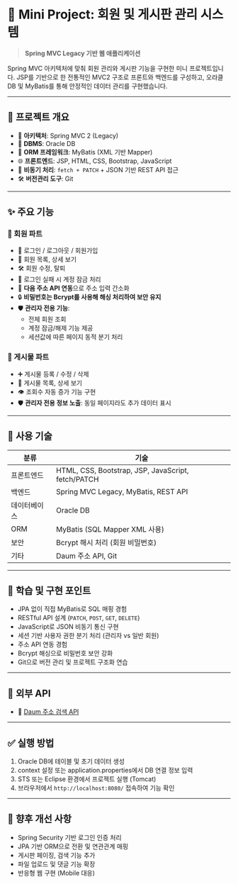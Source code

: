 # 📘 Mini Project: 회원 및 게시판 관리 시스템

> **Spring MVC Legacy 기반 웹 애플리케이션**

Spring MVC 아키텍처에 맞춰 회원 관리와 게시판 기능을 구현한 미니 프로젝트입니다. JSP를 기반으로 한 전통적인 MVC2 구조로 프론트와 백엔드를 구성하고, 오라클 DB 및 MyBatis를 통해 안정적인 데이터 관리를 구현했습니다.

---

## 🧱 프로젝트 개요

- 🔧 **아키텍처**: Spring MVC 2 (Legacy)
- 💾 **DBMS**: Oracle DB
- 📂 **ORM 프레임워크**: MyBatis (XML 기반 Mapper)
- 🌐 **프론트엔드**: JSP, HTML, CSS, Bootstrap, JavaScript
- 🔁 **비동기 처리**: `fetch + PATCH` + JSON 기반 REST API 접근
- 🛠 **버전관리 도구**: Git

---

## ✨ 주요 기능

### 👥 회원 파트

- 🔐 로그인 / 로그아웃 / 회원가입
- 📄 회원 목록, 상세 보기
- 🛠 회원 수정, 탈퇴
- 🚫 로그인 실패 시 계정 잠금 처리
- 🧭 **다음 주소 API 연동**으로 주소 입력 간소화
- 🔒 **비밀번호는 Bcrypt를 사용해 해싱 처리하여 보안 유지**
- 🛡 **관리자 전용 기능**:
  - 전체 회원 조회
  - 계정 잠금/해제 기능 제공
  - 세션값에 따른 페이지 동적 분기 처리

### 📝 게시물 파트

- ➕ 게시물 등록 / 수정 / 삭제
- 📃 게시물 목록, 상세 보기
- 👁 조회수 자동 증가 기능 구현
- 🛡 **관리자 전용 정보 노출**: 동일 페이지라도 추가 데이터 표시

---

## 🧩 사용 기술

| 분류 | 기술 |
|------|------|
| 프론트엔드 | HTML, CSS, Bootstrap, JSP, JavaScript, fetch/PATCH |
| 백엔드 | Spring MVC Legacy, MyBatis, REST API |
| 데이터베이스 | Oracle DB |
| ORM | MyBatis (SQL Mapper XML 사용) |
| 보안 | Bcrypt 해시 처리 (회원 비밀번호) |
| 기타 | Daum 주소 API, Git |

---

## 🧠 학습 및 구현 포인트

- JPA 없이 직접 MyBatis로 SQL 매핑 경험
- RESTful API 설계 (`PATCH`, `POST`, `GET`, `DELETE`)
- JavaScript로 JSON 비동기 통신 구현
- 세션 기반 사용자 권한 분기 처리 (관리자 vs 일반 회원)
- 주소 API 연동 경험
- Bcrypt 해싱으로 비밀번호 보안 강화
- Git으로 버전 관리 및 프로젝트 구조화 연습

---

## 🔗 외부 API

- 🧭 [Daum 주소 검색 API](https://postcode.map.daum.net/)

---

## ✅ 실행 방법

1. Oracle DB에 테이블 및 초기 데이터 생성
2. context 설정 또는 application.properties에서 DB 연결 정보 입력
3. STS 또는 Eclipse 환경에서 프로젝트 실행 (Tomcat)
4. 브라우저에서 `http://localhost:8080/` 접속하여 기능 확인

---

## 🚀 향후 개선 사항

- Spring Security 기반 로그인 인증 처리
- JPA 기반 ORM으로 전환 및 연관관계 매핑
- 게시판 페이징, 검색 기능 추가
- 파일 업로드 및 댓글 기능 확장
- 반응형 웹 구현 (Mobile 대응)

